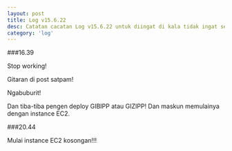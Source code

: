 ```yaml
---
layout: post
title: Log v15.6.22
desc: Catatan cacatan Log v15.6.22 untuk diingat di kala tidak ingat sekaligus sengaja tidak ingat agar kembali mengingat.
category: 'log'
---
```


###16.39

Stop working!

Gitaran di post satpam!

Ngabuburit!

Dan tiba-tiba pengen deploy GIBIPP atau GIZIPP! Dan maskun memulainya dengan instance EC2.

###20.44

Mulai instance EC2 kosongan!!!